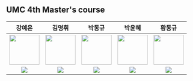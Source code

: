 ## UMC 4th Master's course

| 강예은 | 김명휘 | 박동규 | 박윤혜 | 황동규 |
| :---: | :---: | :---: | :---: | :---: |
| <img src='https://makeus-challenge.notion.site/image/https%3A%2F%2Fs3-us-west-2.amazonaws.com%2Fsecure.notion-static.com%2F6e3b14dc-3df4-4c77-8f63-8a28ae1b16fb%2FIMG_2331.jpeg?table=block&id=f3b793a4-263a-4a95-b1e6-7068eea5bfb4&spaceId=f1912130-0409-4e90-a90f-6091ae253e73&width=580&userId=&cache=v2' height=80 width=80></img> | <img src='https://makeus-challenge.notion.site/image/https%3A%2F%2Fs3-us-west-2.amazonaws.com%2Fsecure.notion-static.com%2F9fe6ee24-8c99-4c16-a722-7c97b5c6fd19%2FKakaoTalk_20230629_172112840.jpg?table=block&id=9090ecdb-8f70-4045-932c-6c2e3f90bc72&spaceId=f1912130-0409-4e90-a90f-6091ae253e73&width=2000&userId=&cache=v2' height=80 width=80></img> | <img src='https://makeus-challenge.notion.site/image/https%3A%2F%2Fs3-us-west-2.amazonaws.com%2Fsecure.notion-static.com%2Fcd4b60b0-2fd2-4545-82a9-caa695d74be5%2FIMG_7793.jpeg?table=block&id=0991bb94-0b8e-4c5b-903d-e194e85635da&spaceId=f1912130-0409-4e90-a90f-6091ae253e73&width=770&userId=&cache=v2' height=80 width=80></img> | <img src='https://makeus-challenge.notion.site/image/https%3A%2F%2Fs3-us-west-2.amazonaws.com%2Fsecure.notion-static.com%2Ff44a7f42-0622-4f41-a49f-06efa7d30a3c%2FKakaoTalk_Photo_2023-06-17-17-26-11.jpeg?table=block&id=64f022f6-44f0-4578-9845-18d8fff5868c&spaceId=f1912130-0409-4e90-a90f-6091ae253e73&width=2000&userId=&cache=v2' height=80 width=80></img> | <img src='https://avatars.githubusercontent.com/u/121680372?v=4' height=80 width=80></img> |
| <a href="https://github.com/Yeeun411"><img src="https://img.shields.io/badge/GitHub-181717?style=flat&logo=github&logoColor=FFFFFF&"/> | <a href="https://github.com/RedPanda54"><img src="https://img.shields.io/badge/GitHub-181717?style=flat&logo=github&logoColor=FFFFFF&"/> | <a href="https://github.com/dong99u"><img src="https://img.shields.io/badge/GitHub-181717?style=flat&logo=github&logoColor=FFFFFF&"/> | <a href="https://github.com/Yuunhye"><img src="https://img.shields.io/badge/GitHub-181717?style=flat&logo=github&logoColor=FFFFFF&"/> | <a href="https://github.com/Hwangdonggyu"><img src="https://img.shields.io/badge/GitHub-181717?style=flat&logo=github&logoColor=FFFFFF&"/> |
